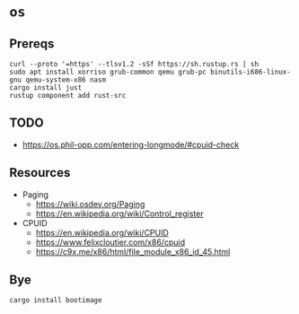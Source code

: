 # `os`

## Prereqs

```
curl --proto '=https' --tlsv1.2 -sSf https://sh.rustup.rs | sh
sudo apt install xorriso grub-common qemu grub-pc binutils-i686-linux-gnu qemu-system-x86 nasm
cargo install just
rustup component add rust-src
```

## TODO

- https://os.phil-opp.com/entering-longmode/#cpuid-check

## Resources

- Paging
  - https://wiki.osdev.org/Paging
  - https://en.wikipedia.org/wiki/Control_register
- CPUID
  - https://en.wikipedia.org/wiki/CPUID
  - https://www.felixcloutier.com/x86/cpuid
  - https://c9x.me/x86/html/file_module_x86_id_45.html

## Bye

```
cargo install bootimage
```
